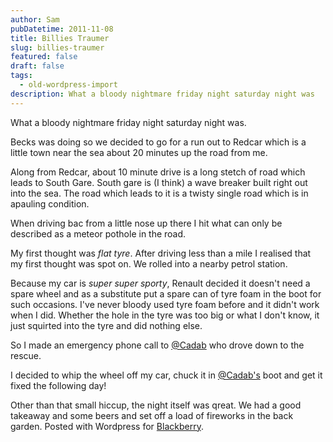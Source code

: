 ```yaml
---
author: Sam
pubDatetime: 2011-11-08
title: Billies Traumer
slug: billies-traumer
featured: false
draft: false
tags:
  - old-wordpress-import
description: What a bloody nightmare friday night saturday night was
---
```


What a bloody nightmare friday night saturday night was. 

Becks was doing so we decided to go for a run out to Redcar which is a little town near the sea about 20 minutes up the road from me. 

Along from Redcar, about 10 minute drive is a long stetch of road which leads to South Gare. South gare is (I think) a wave breaker built right out into the sea. 
The road which leads to it is a twisty single road which is in apauling condition. 

When driving bac from a little nose up there I hit what can only be described as a meteor pothole in the road. 

My first thought was *flat tyre*. After driving less than a mile I realised that my first thought was spot on. We rolled into a nearby petrol station. 

Because my car is *super super sporty*, Renault decided it doesn't need a spare wheel and as a substitute put a spare can of tyre foam in the boot for such occasions. I've never bloody used tyre foam before and it didn't work when I did. Whether the hole in the tyre was too big or what I don't know, it just squirted into the tyre and did nothing else. 

So I made an emergency phone call to [@Cadab](http://imjam.es) who drove down to the rescue. 

I decided to whip the wheel off my car, chuck it in [@Cadab's](http://imjam.es) boot and get it fixed the following day! 

Other than that small hiccup, the night itself was qreat. We had a good takeaway and some beers and set off a load of fireworks in the back garden.  Posted with Wordpress for [Blackberry](http://bonx.us?d4x).